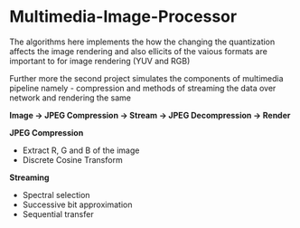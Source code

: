 # Multimedia-Image-Processor

The algorithms here implements the how the changing the quantization affects the image rendering and also ellicits of the vaious formats are important to for image rendering (YUV and RGB)

Further more the second project simulates the components of multimedia pipeline namely - compression and methods of streaming the data over network and rendering the same

**Image -> JPEG Compression -> Stream -> JPEG Decompression -> Render**

**JPEG Compression**
* Extract R, G and B of the image
* Discrete Cosine Transform

**Streaming**
* Spectral selection
* Successive bit approximation
* Sequential transfer


